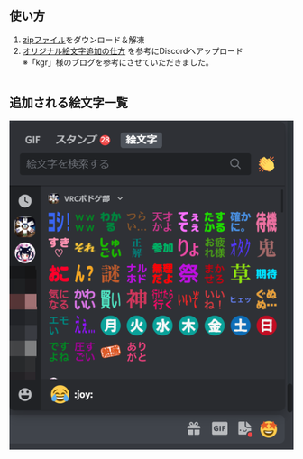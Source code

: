 ## 使い方

1. [zipファイル](https://github.com/YuiFutao/discord-emoji-pack/raw/main/discord-emoji-pack.zip)をダウンロード＆解凍
2. [オリジナル絵文字追加の仕方](https://eigowl.com/discord-emoji-add/#chapter-3) を参考にDiscordへアップロード <br>
  ※「kgr」様のブログを参考にさせていただきました。
<br><br>

## 追加される絵文字一覧
![](https://raw.githubusercontent.com/YuiFutao/discord-emoji-pack/main/thumbnail.png)

